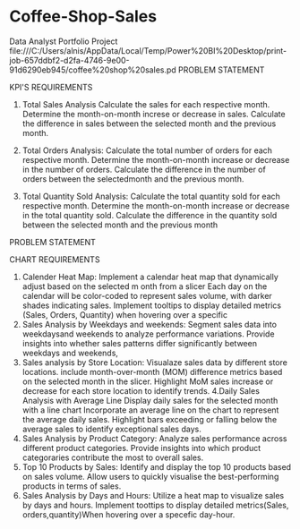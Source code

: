 # Coffee-Shop-Sales
Data Analyst Portfolio Project  file:///C:/Users/alnis/AppData/Local/Temp/Power%20BI%20Desktop/print-job-657ddbf2-d2fa-4746-9e00-91d6290eb945/coffee%20shop%20sales.pd
PROBLEM STATEMENT

KPI'S REQUIREMENTS

1. Total Sales Analysis
     Calculate the sales for each respective month.
     Determine the month-on-month increse or decrease in sales.
     Calculate the difference in sales between the selected month and the previous month.

2. Total Orders Analysis:
      Calculate the total number of orders for each respective month.
      Determine the month-on-month increase or decrease in the number of orders.
      Calculate the difference in the number of orders between the selectedmonth and the previous month.

3.  Total Quantity Sold Analysis:
      Calculate the total quantity sold for each respective month.
      Determine the month-on-month increase or decrease in the total quantity sold.
      Calculate the difference in the quantity sold between the selected month and the previous month

PROBLEM STATEMENT

CHART REQUIREMENTS

1. Calender Heat Map:
        Implement a calendar heat map that dynamically adjust based on the selected m
onth from a slicer
       Each day on the calendar will be color-coded to represent sales volume, with darker shades indicating sales.
       Implement tooltips to display detailed metrics (Sales, Orders, Quantity) when hovering over a specific
2.  Sales Analysis by Weekdays and weekends:
        Segment sales data into weekdaysand weekends to analyze performance variations.
        Provide insights into whether sales patterns differ significantly between weekdays and weekends,
3. Sales analysis by Store Location:
         Visualaze sales data by different store locations.
         include month-over-month (MOM) difference metrics based on the selected month in the slicer.
         Highlight MoM sales increase or decrease for each store location to identify trends.
4.Daily Sales Analysis with Average Line
        Display daily sales for the selected month with a line chart
        Incorporate an average line on the chart to represent the average daily sales.
        Highlight bars exceeding or falling below the average sales to identify exceptional sales days.
5.  Sales Analysis by Product Category:
         Analyze sales performance across different product categories.
         Provide insights into which product categoraries contribute the most to overall sales.
6.  Top 10 Products by Sales:
         Identify and display the top 10 products based on sales volume.
         Allow users to quickly visualise the best-performing products in terms of sales.
7.  Sales Analysis by Days and Hours:
         Utilize a heat map to visualize sales by days and hours.
         Implement toottips to display detailed metrics(Sales, orders,quantity)When hovering over a specefic day-hour.

         





















   
